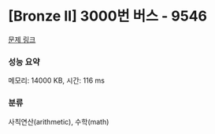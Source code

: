 # [Bronze II] 3000번 버스 - 9546 

[문제 링크](https://www.acmicpc.net/problem/9546) 

### 성능 요약

메모리: 14000 KB, 시간: 116 ms

### 분류

사칙연산(arithmetic), 수학(math)

